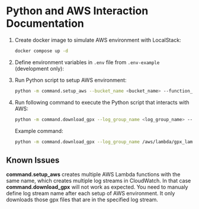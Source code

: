 # Python and AWS Interaction Documentation

1. Create docker image to simulate AWS environment with LocalStack:
   ```bash
   docker compose up -d
   ```

3. Define environment variables in `.env` file from `.env-example` (development only):

2. Run Python script to setup AWS environment:
   ```bash
   python -m command.setup_aws --bucket_name <bucket_name> --function_name <function_name> --role_name <role_name>
   ```
4. Run following command to execute the Python script that interacts with AWS:
   ```bash
   python -m command.download_gpx --log_group_name <log_group_name> --log_stream_name <log_stream_name> --download_dir <download_dir> --events_count <events_count> --earliest --latest
   ```
   
   Example command:
   ```bash
   python -m command.download_gpx --log_group_name /aws/lambda/gpx_lambda_function --log_stream_name 2025/07/21/[$LATEST]3cb0c567f6f38e4a08c06eecdaae086d --download_dir C:\dev\aws-postgres-qgis-integration\data\gpx_s3_data --events_count 100 --latest
   ```

## Known Issues
**command.setup_aws** creates multiple AWS Lambda functions with the same name, which creates multiple log streams in CloudWatch. In that case **command.download_gpx** will not work as expected. You need to manualy define log stream name after each setup of AWS environment. It only downloads those gpx files that are in the specified log stream.